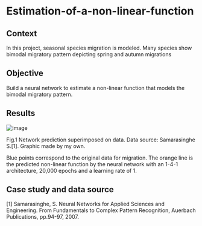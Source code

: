 # Estimation-of-a-non-linear-function

## Context

In this project, seasonal species migration is modeled. Many species show bimodal migratory pattern depicting spring and autumn migrations

## Objective

Build a neural network to estimate a non-linear function that models the bimodal migratory pattern.

## Results

![image](https://user-images.githubusercontent.com/86810694/189414388-1b5c0ab0-585d-47d9-87c8-ef94693945e8.png)

Fig.1 Network prediction superimposed on data. Data source: Samarasinghe S.[1]. Graphic made by my own. 

Blue points correspond to the original data for migration. The orange line is the predicted non-linear function by the neural network with an 1-4-1 architecture, 20,000 epochs and a learning rate of 1.

## Case study and data source

[1] Samarasinghe, S. Neural Networks for Applied Sciences and Engineering. From Fundamentals to Complex Pattern Recognition, Auerbach Publications, pp.94-97, 2007.
